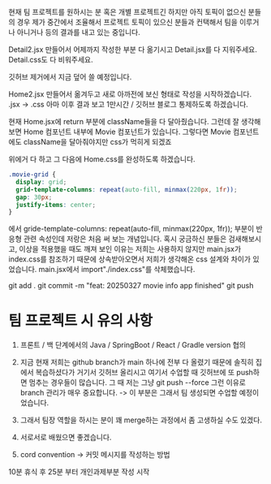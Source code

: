 현재 팀 프로젝트를 원하시는 분
혹은 개별 프로젝트긴 하지만 아직 토픽이
없으신 분들의 경우 
제가 중간에서 조율해서 프로젝트 토픽이 있으신 분들과 컨택해서 팀을 이루거나 아니거나 등의 결과를 내고 있는 중입니다.

Detail2.jsx 만들어서 어제까지 작성한 부분 다 옮기시고
Detail.jsx를 다 지워주세요.
Detail.css도 다 비워주세요.

깃허브 제거에서 지금 덮어 쓸 예정입니다.

Home2.jsx 만들어서 옮겨두고
새로 아까전에 보신 형태로 작성을 시작하겠습니다.
.jsx -> .css 아마 이후 결과 보고
1만시간 / 깃허브 블로그 통제하도록 하겠습니다.

현재 Home.jsx에 return 부분에 className들을 다 달아줬습니다.
그런데 잘 생각해보면 Home 컴포넌트 내부에 Movie 컴포넌트가 있습니다.
그렇다면 Movie 컴포넌트에도 className을 달아줘야지만 css가 먹히게 되겠죠

위에거 다 하고 그 다음에 Home.css를 완성하도록 하겠습니다.


``` css
.movie-grid {
  display: grid;
  grid-template-columns: repeat(auto-fill, minmax(220px, 1fr));
  gap: 30px;
  justify-items: center; 
}
```
에서 gride-template-columns: repeat(auto-fill, minmax(220px, 1fr)); 부분이 반응형 관련 속성인데 저랑은 처음 써 보는 개념입니다. 혹시 궁금하신 분들은 검새해보시고, 이상을 적용했을 때도 깨져 보인 이유는 저희는 사용하지 않지만 main.jsx가 index.css를 참조하기 때문에 상속받아오면서 저희가 생각해온 css 설계와 차이가 있었습니다.
main.jsx에서 import"./index.css"를 삭체했습니다.

git add .
git commit -m "feat: 20250327 movie info app finished"
git push


# 팀 프로젝트 시 유의 사항

1. 프론트 / 백 단계에서의 Java / SpringBoot / React / Gradle version 협의
2. 지금 현재 저희는 github branch가 main 하나에 전부 다 올렸기 때문에 솔직히 집에서 복습하셨다가 거기서 깃허브 올리시고 여기서 수업할 때 깃허브에 또 push하면 멈추는 경우들이 많습니다. 그 때 저는 그냥 git push --force
그런 이유로 branch 관리가 매우 중요합니다. -> 이 부분은 그래서 팀 생성되면 수업할 예정이었습니다.
3. 그래서 팀장 역할을 하시는 분이 꽤 merge하는 과정에서 좀 고생하실 수도 있겠다.
4. 서로서로 배웠으면 좋겠습니다.

5. cord convention -> 커밋 메시지를 작성하는 방법

10분 휴식 후 25분 부터 개인과제부분 작성 시작